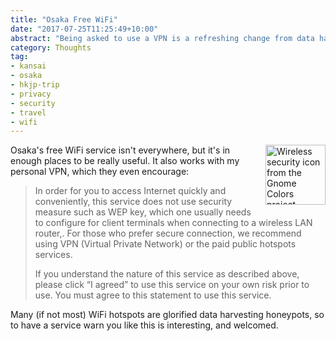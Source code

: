 ```yaml
---
title: "Osaka Free WiFi"
date: "2017-07-25T11:25:49+10:00"
abstract: "Being asked to use a VPN is a refreshing change from data harvesting."
category: Thoughts
tag:
- kansai
- osaka
- hkjp-trip
- privacy
- security
- travel
- wifi
---
```

<p><img src="https://rubenerd.com/files/stock/gnome-network-wireless-encrypted.svg" alt="Wireless security icon from the Gnome Colors project" style="width:96px; height:96px; float:right; margin:0 0 1em 1em" /></p>

Osaka's free WiFi service isn't everywhere, but it's in enough places to be really useful. It also works with my personal VPN, which they even encourage: 

> In order for you to access Internet quickly and conveniently, this service does not use security measure such as WEP key, which one usually needs to configure for client terminals when connecting to a wireless LAN router,. For those who prefer secure connection, we recommend using VPN (Virtual Private Network) or the paid public hotspots services.
>
> If you understand the nature of this service as described above, please click “I agreed” to use this service on your own risk prior to use. You must agree to this statement to use this service.

Many (if not most) WiFi hotspots are glorified data harvesting honeypots, so to have a service warn you like this is interesting, and welcomed.

